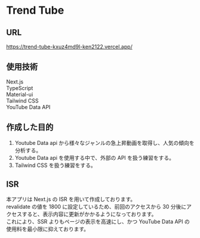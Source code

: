 # Trend Tube

## URL

https://trend-tube-kxuz4md9l-ken2122.vercel.app/

## 使用技術

Next.js  
TypeScript  
Material-ui  
Tailwind CSS  
YouTube Data API

## 作成した目的

1. Youtube Data api から様々なジャンルの急上昇動画を取得し、人気の傾向を分析する。
1. Youtube Data api を使用する中で、外部の API を扱う練習をする。
1. Tailwind CSS を扱う練習をする。

## ISR

本アプリは Next.js の ISR を用いて作成しております。  
revalidate の値を 1800 に設定しているため、前回のアクセスから 30 分後にアクセスすると、表示内容に更新がかかるようになっております。  
これにより、SSR よりもページの表示を高速にし、かつ YouTube Data API の使用料を最小限に抑えております。
